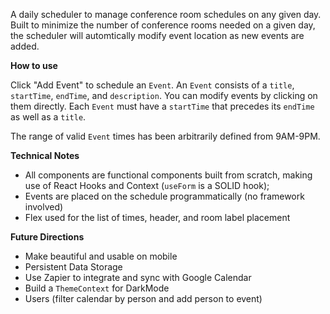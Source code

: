 A daily scheduler to manage conference room schedules on any given day. Built to minimize the number of conference rooms needed on a given day, the scheduler will automtically modify event location as new events are added.

**How to use**

Click "Add Event" to schedule an `Event`. An `Event` consists of a `title`, `startTime`, `endTime`, and `description`. You can modify events by clicking on them directly. Each `Event` must have a `startTime` that precedes its `endTime` as well as a `title`.

The range of valid `Event` times has been arbitrarily defined from 9AM-9PM.

**Technical Notes**

- All components are functional components built from scratch, making use of React Hooks and Context (`useForm` is a SOLID hook);
- Events are placed on the schedule programmatically (no framework involved)
- Flex used for the list of times, header, and room label placement


**Future Directions**

- Make beautiful and usable on mobile
- Persistent Data Storage
- Use Zapier to integrate and sync with Google Calendar
- Build a `ThemeContext` for DarkMode
- Users (filter calendar by person and add person to event)
